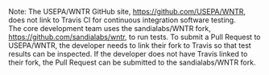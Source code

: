 Note: 
The USEPA/WNTR GitHub site, https://github.com/USEPA/WNTR, does not link to Travis CI for continuous integration software testing.  
The core development team uses the sandialabs/WNTR fork, https://github.com/sandialabs/wntr, to run tests.
To submit a Pull Request to USEPA/WNTR, the developer needs to link their fork to Travis so that test results can be inspected.
If the developer does not have Travis linked to their fork, the Pull Request can be submitted to the sandialabs/WNTR fork.

